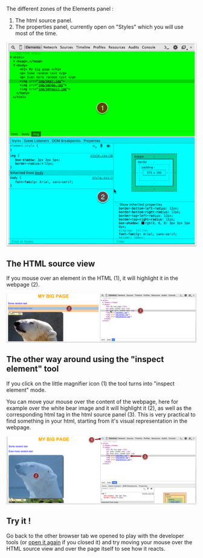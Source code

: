 The different zones of the Elements panel :

1. The html source panel.
1. The properties panel, currently open on "Styles" which you will use most of the time.

![](.guides/img/elements-panel/final-challenge.png)

## The HTML source view

If you mouse over an element in the HTML (1), it will highlight it in the webpage (2).

![](.guides/img/elements-panel/the-html-source-view.png)

## The other way around using the "inspect element" tool

If you click on the little magnifier icon (1) the tool turns into "inspect element" mode.

You can move your mouse over the content of the webpage, here for example over the white bear image and it will highlight it (2), as well as the corresponding html tag in the html source panel (3). This is very practical to find something in your html, starting from it's visual representation in the webpage.

![](.guides/img/elements-panel/the-other-way-around-using-the--inspect-element--tool.png)

## Try it ! 
Go back to the other browser tab we opened to play with the developer tools (or <a href="introduction/index.html" target="_blank">open it again</a> if you closed it) and try moving your mouse over the HTML source view and over the page itself to see how it reacts.
